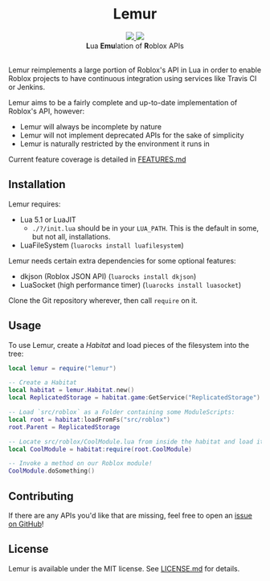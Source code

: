 <h1 align="center">Lemur</h1>
<div align="center">
	<a href="https://travis-ci.org/LPGhatguy/lemur">
		<img src="https://api.travis-ci.org/LPGhatguy/lemur.svg?branch=master" />
	</a>
	<a href="https://coveralls.io/github/LPGhatguy/lemur?branch=master">
		<img src="https://coveralls.io/repos/github/LPGhatguy/lemur/badge.svg?branch=master" />
	</a>
</div>

<div align="center">
	<strong>L</strong>ua <strong>Emu</strong>lation of <strong>R</strong>oblox APIs
</div>

<div>&nbsp;</div>

Lemur reimplements a large portion of Roblox's API in Lua in order to enable Roblox projects to have continuous integration using services like Travis CI or Jenkins.

Lemur aims to be a fairly complete and up-to-date implementation of Roblox's API, however:

* Lemur will always be incomplete by nature
* Lemur will not implement deprecated APIs for the sake of simplicity
* Lemur is naturally restricted by the environment it runs in

Current feature coverage is detailed in [FEATURES.md](FEATURES.md)

## Installation
Lemur requires:

* Lua 5.1 or LuaJIT
	* `./?/init.lua` should be in your `LUA_PATH`. This is the default in some, but not all, installations.
* LuaFileSystem (`luarocks install luafilesystem`)

Lemur needs certain extra dependencies for some optional features:

* dkjson (Roblox JSON API) (`luarocks install dkjson`)
* LuaSocket (high performance timer) (`luarocks install luasocket`)

Clone the Git repository wherever, then call `require` on it.

## Usage
To use Lemur, create a _Habitat_ and load pieces of the filesystem into the tree:

```lua
local lemur = require("lemur")

-- Create a Habitat
local habitat = lemur.Habitat.new()
local ReplicatedStorage = habitat.game:GetService("ReplicatedStorage")

-- Load `src/roblox` as a Folder containing some ModuleScripts:
local root = habitat:loadFromFs("src/roblox")
root.Parent = ReplicatedStorage

-- Locate src/roblox/CoolModule.lua from inside the habitat and load it!
local CoolModule = habitat:require(root.CoolModule)

-- Invoke a method on our Roblox module!
CoolModule.doSomething()
```

## Contributing
If there are any APIs you'd like that are missing, feel free to open an [issue on GitHub](https://github.com/LPGhatguy/lemur/issues)!

## License
Lemur is available under the MIT license. See [LICENSE.md](LICENSE.md) for details.